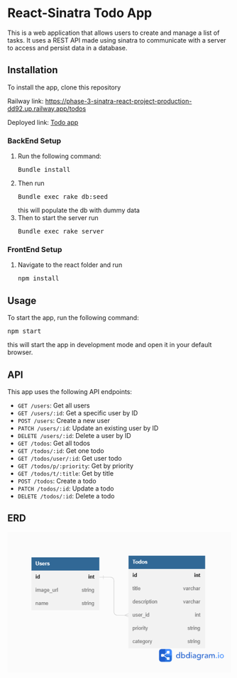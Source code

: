 # React-Sinatra Todo App

This is a web application that allows users to create and manage a list of tasks. It uses a REST API made using sinatra to communicate with a server to access and persist data in a database.

## Installation

<p>To install the app, clone this repository</p>
<p>Railway link: <a href="https://phase-3-sinatra-react-project-production-dd92.up.railway.app/todos">https://phase-3-sinatra-react-project-production-dd92.up.railway.app/todos</a></p>
<p>Deployed link: <a href="https://phase-3-sinatra-react-project-xlbp.vercel.app/">Todo app</a></p>

### BackEnd Setup

<ol>
<li>Run the following command: <pre>Bundle install</pre>
<li>Then run <pre>Bundle exec rake db:seed</pre> this will populate the db with dummy data</li>
<li>Then to start the server run <pre>Bundle exec rake server</pre></li>
</ol>

### FrontEnd Setup

<ol>
<li>Navigate to the react folder and run <pre>npm install</pre>
</ol>

## Usage

To start the app, run the following command:

<pre>npm start</pre>

this will start the app in development mode and open it in your default browser.

## API

This app uses the following API endpoints:

- `GET /users`: Get all users
- `GET /users/:id`: Get a specific user by ID
- `POST /users`: Create a new user
- `PATCH /users/:id`: Update an existing user by ID
- `DELETE /users/:id`: Delete a user by ID
- `GET /todos`: Get all todos
- `GET /todos/:id`: Get one todo
- `GET /todos/user/:id`: Get user todo
- `GET /todos/p/:priority`: Get by priority
- `GET /todos/t/:title`: Get by title
- `POST /todos`: Create a todo
- `PATCH /todos/:id`: Update a todo
- `DELETE /todos/:id`: Delete a todo

## ERD


![ERD diagram ](/Erd.png)
